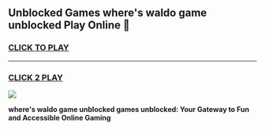 
## Unblocked Games where's waldo game unblocked Play Online 👋
<h3>
<a href="https://news.freeplayer.one?title=where's_waldo_game_unblocked&ref=17F">CLICK TO PLAY</a></h3>
<hr>

<h3>
<a href="https://news.freeplayer.one?title=where's_waldo_game_unblocked&ref=17F">CLICK 2 PLAY</a>
  
</h3>

<a href="https://news.freeplayer.one?title=where's_waldo_game_unblocked&ref=17F/"><img src="https://clearcache.store/games.png"></a>


**where's waldo game unblocked games unblocked: Your Gateway to Fun and Accessible Online Gaming**

